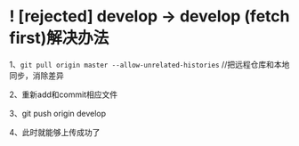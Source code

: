 #  ! [rejected]        develop -> develop (fetch first)解决办法

1、`git pull origin master --allow-unrelated-histories` //把远程仓库和本地同步，消除差异

2、重新add和commit相应文件

3、git push origin develop

4、此时就能够上传成功了
